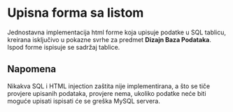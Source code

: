 # Upisna forma sa listom

Jednostavna implementacija html forme koja upisuje podatke u SQL tablicu, kreirana isključivo u pokazne svrhe za predmet **Dizajn Baza Podataka**. Ispod forme ispisuje se sadržaj tablice.

## Napomena

Nikakva SQL i HTML injection zaštita nije implementirana, a što se tiče provjere upisanih podataka, provjere nema, ukoliko podatke neće biti moguće upisati ispisati će se greška MySQL servera.
